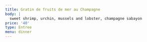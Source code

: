 ```yaml
---
title: Gratin de fruits de mer au Champagne
body: |
  sweet shrimp, urchin, mussels and lobster, champagne sabayon
price: '40'
type: Entree
menu: dinner
---
```



